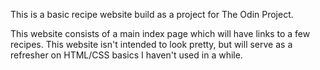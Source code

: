 This is a basic recipe website build as a project for The Odin Project.

This website consists of a main index page which will have links to a few recipes. This website isn't intended to look pretty, but will serve as a refresher on HTML/CSS basics I haven't used in a while.